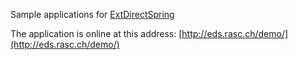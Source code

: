 Sample applications for [ExtDirectSpring](http://code.google.com/p/extdirectspring/)


The application is online at this address:
[http://eds.rasc.ch/demo/](http://eds.rasc.ch/demo/)